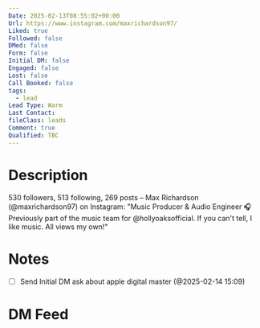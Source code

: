 ```yaml
---
Date: 2025-02-13T08:55:02+00:00
Url: https://www.instagram.com/maxrichardson97/
Liked: true
Followed: false
DMed: false
Form: false
Initial DM: false
Engaged: false
Lost: false
Call Booked: false
tags:
  - lead
Lead Type: Warm
Last Contact: 
fileClass: leads
Comment: true
Qualified: TBC
---
```

# Description
530 followers, 513 following, 269 posts – Max Richardson (@maxrichardson97) on Instagram: "Music Producer & Audio Engineer 🎧
Previously part of the music team for @hollyoaksofficial. 
If you can't tell, I like music. All views my own!"
# Notes
- [ ] Send Initial DM ask about apple digital master (@2025-02-14 15:09) 
# DM Feed